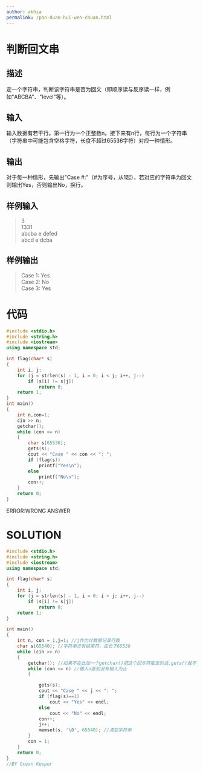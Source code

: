 ```yaml
---
author: akhia
permalink: /pan-duan-hui-wen-chuan.html
---
```


判断回文串
===================================================

描述
---------------------------------

定一个字符串，判断该字符串是否为回文（即顺序读与反序读一样，例如"ABCBA"、"level"等）。

输入
---------------------------------

输入数据有若干行。第一行为一个正整数n。接下来有n行，每行为一个字符串（字符串中可能包含空格字符，长度不超过65536字符）对应一种情形。

输出
---------------------------------

对于每一种情形，先输出"Case
\#:"（\#为序号，从1起），若对应的字符串为回文则输出Yes，否则输出No，换行。

样例输入
---------------------------------------------

> 3\
> 1331\
> abcba e defed\
> abcd e dcba

样例输出
---------------------------------------------

> Case 1: Yes\
> Case 2: No\
> Case 3: Yes

代码
=================================

```cpp
#include <stdio.h>
#include <string.h>
#include <iostream>
using namespace std;

int flag(char* s)
{
	int i, j;
	for (j = strlen(s) - 1, i = 0; i < j; i++, j--)
		if (s[i] != s[j])
			return 0;
	return 1;
}
int main()
{
	int n,con=1;
	cin >> n;
	getchar();
	while (con <= n)
	{
		char s[65536];
		gets(s);
		cout << "Case " << con << ": ";
		if (flag(s))
			printf("Yes\n");
		else
			printf("No\n");
		con++;
	}
	return 0;
}
```

ERROR:WRONG ANSWER

SOLUTION
=============================================

```cpp
#include <stdio.h>
#include <string.h>
#include <iostream>
using namespace std;

int flag(char* s)
{
	int i, j;
	for (j = strlen(s) - 1, i = 0; i < j; i++, j--)
		if (s[i] != s[j])
			return 0;
	return 1;
}

int main()
{
	int n, con = 1,j=1; //j作为计数器记录行数
	char s[65540]; //字符串含有结束符，应长于65536
	while (cin >> n)
	{
		getchar(); //如果不在此加一个getchar()把这个回车符取走的话,gets()就不会等待从键盘键入字符,而是会直接取走无用的回车符,从而导致读取有误
		while (con <= n) //输入n直到没有输入为止
		{

			gets(s);
			cout << "Case " << j << ": ";
			if (flag(s)==1)
				cout << "Yes" << endl;
			else
				cout << "No" << endl;
			con++;
			j++;
			memset(s, '\0', 65540); //清空字符串
		}
		con = 1;
	}
	return 0;
}
//BY Ocean Keeper
```

